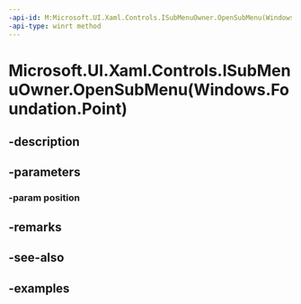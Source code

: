 ```yaml
---
-api-id: M:Microsoft.UI.Xaml.Controls.ISubMenuOwner.OpenSubMenu(Windows.Foundation.Point)
-api-type: winrt method
---
```


# Microsoft.UI.Xaml.Controls.ISubMenuOwner.OpenSubMenu(Windows.Foundation.Point)

<!--
public void OpenSubMenu (Windows.Foundation.Point position);
-->


## -description

## -parameters

### -param position

## -remarks

## -see-also

## -examples


